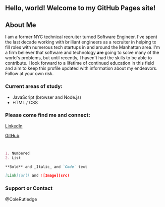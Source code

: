 ## Hello, world! Welcome to my GitHub Pages site!

## About Me

I am a former NYC technical recruiter turned Software Engineer.  I've spent the last decade working with brilliant engineers as a recruiter in helping to fill roles with numerous tech startups in and around the Manhattan area.  I'm a firm believer that software and technology **are** going to solve many of the world's problems, but until recently, I haven't had the skills to be able to contribute. I look forward to a lifetime of continued education in this field and aim to keep this profile updated with information about my endeavors.  Follow at your own risk.  

### Current areas of study:
- JavaScript (browser and Node.js)
- HTML / CSS

### Please come find me and connect:
[LinkedIn](https://www.linkedin.com/in/colerutledge)

[GitHub](https://github.com/ColeRutledge)

```markdown


1. Numbered
2. List

**Bold** and _Italic_ and `Code` text

[Link](url) and ![Image](src)
```



### Support or Contact

@ColeRutledge
